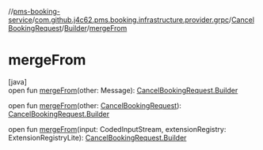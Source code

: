 //[pms-booking-service](../../../../index.md)/[com.github.j4c62.pms.booking.infrastructure.provider.grpc](../../index.md)/[CancelBookingRequest](../index.md)/[Builder](index.md)/[mergeFrom](merge-from.md)

# mergeFrom

[java]\
open fun [mergeFrom](merge-from.md)(other: Message): [CancelBookingRequest.Builder](index.md)

open fun [mergeFrom](merge-from.md)(other: [CancelBookingRequest](../index.md)): [CancelBookingRequest.Builder](index.md)

open fun [mergeFrom](merge-from.md)(input: CodedInputStream, extensionRegistry: ExtensionRegistryLite): [CancelBookingRequest.Builder](index.md)